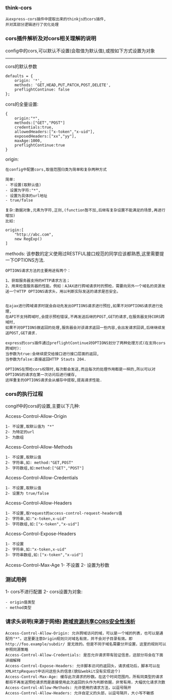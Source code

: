 ### think-cors

    从express-cors插件中提取出来的thinkjs的cors插件,
    并对其部分逻辑进行了优化处理
    
    
    
    
### cors插件解析及对cors相关理解的说明


config中的cors,可以默认不设置(会取值为默认值),或按如下方式设置为对象

----------
    
cors的默认参数
    
    defaults = {
        origin: '*',
        methods: 'GET,HEAD,PUT,PATCH,POST,DELETE',
        preflightContinue: false 
    };
    
    
cors的全量设置:
    
    {
        origin:"*",
        methods:["GET","POST"]   
        credentials:true,
        allowedHeaders:["x-token","x-uid"],
        exposedHeaders:["xx","yy"],
        maxAge:1000,
        preflightContinue:true
    }
    
    
origin:
    
    在config中配置cors,取值范围归类为简单和复杂两种方式
    
    简单:
    - 不设置(取默认值)
    - 设置为字符:"*",
    - 设置为具体的url地址
    - true/false
    
    复杂:数据对象,元素为字符,正则,(function暂不加,后继有复杂设置不能满足的场景,再进行增加)
    比如:
    
    origin:[
        "http://abc.com",
        new RegExp()
    ]
    
    
    
methods: 
    该参数的定义使用过RESTFUL接口规范的同学应该都熟悉,这里需要提一下OPTIONS方法.
    
    OPTIONS请求方法的主要用途有两个：
    
    1、获取服务器支持的HTTP请求方法；
    2、用来检查服务器的性能。例如：AJAX进行跨域请求时的预检，需要向另外一个域名的资源发送一个HTTP OPTIONS请求头，用以判断实际发送的请求是否安全。
    
    
    在ajax进行跨域请求时就会自动先发出OPTIONS请求进行预捡,如果不对OPTIONS请求进行处理,
    在API不支持跨域时,会提示预检错误,不再发送后继的POST,GET的请求,在服务器支持CORS跨域时,
    如果不对OPTIONS做返回的处理,服务器会对该请求返回一些内容,会出发请求回调,后继继续发送POST,GET请求.
    
    express的cors插件通过preflightContinue对OPTIONS划分了两种处理方式(在支持cors跨域时):
    当参数为true:会继续提交给接口进行接口层面的返回,
    当参数为false:直接返回HTTP Stauts 204.
    
    OPTIONS在预检cors权限时,每次都会发送,而且每次的处理作用都是一样的,所以可以对OPTIONS的请求在第一次访问后进行缓存,
    这样重复的OPTIONS请求会从缓存中提取,提高请求性能.
    
    
### cors的执行过程
    
congif中的cors的设置,主要以下几种:

Access-Control-Allow-Origin

    
    1- 不设置,取默认值为 "*" 
    2- 为特定的url
    3- 为数组
    
Access-Control-Allow-Methods

    1- 不设置,取默认值
    2- 字符串,如: method:"GET,POST"
    3- 字符数组,如:method:["GET","POST"]

Access-Control-Allow-Credentials
    
    1- 不设置,取默认值
    2- 设置为 true/false

Access-Control-Allow-Headers

    1- 不设置,取request的access-control-request-headers值
    2- 字符串,如:"x-token,x-uid"
    3- 字符数组,如:["x-token","x-uid"]

Access-Control-Expose-Headers

    1- 不设置
    2- 字符串,如:"x-token,x-uid"
    3- 字符串数组,如:["x-token","x-uid"]

Access-Control-Max-Age
    1- 不设置
    2- 设置为秒数




    
    
    
    
    
### 测试用例

1- cors不进行配置
2- cors设置为对象:
    
    - origin值类型
    - method类型
    

    
### 请求头说明(来源于网络) [跨域资源共享CORS安全性浅析](http://netsecurity.51cto.com/art/201311/419179.htm)
                    
   
    Access-Control-Allow-Origin: 允许跨域访问的域，可以是一个域的列表，也可以是通配符"*"。这里要注意Origin规则只对域名有效，并不会对子目录有效。即http://foo.example/subdir/ 是无效的。但是不同子域名需要分开设置，这里的规则可以参照同源策略
    Access-Control-Allow-Credentials: 是否允许请求带有验证信息，这部分将会在下面详细解释
    Access-Control-Expose-Headers: 允许脚本访问的返回头，请求成功后，脚本可以在XMLHttpRequest中访问这些头的信息(貌似webkit没有实现这个)
    Access-Control-Max-Age: 缓存此次请求的秒数。在这个时间范围内，所有同类型的请求都将不再发送预检请求而是直接使用此次返回的头作为判断依据，非常有用，大幅优化请求次数
    Access-Control-Allow-Methods: 允许使用的请求方法，以逗号隔开
    Access-Control-Allow-Headers: 允许自定义的头部，以逗号隔开，大小写不敏感

